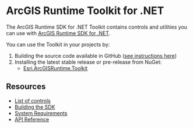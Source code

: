 # ArcGIS Runtime Toolkit for .NET

The ArcGIS Runtime SDK for .NET Toolkit contains controls and utilities you can use with [ArcGIS Runtime SDK for .NET](http://links.esri.com/dotnetsdk).

You can use the Toolkit in your projects by:

1. Building the source code available in GitHub ([see instructions here](buildingtoolkit.md))
2. Installing the latest stable release or pre-release from NuGet:
    - [Esri.ArcGISRuntime.Toolkit](https://www.nuget.org/packages/Esri.ArcGISRuntime.Toolkit)

## Resources
 - [List of controls](controls.md)
 - [Building the SDK](buildingtoolkit.md)
 - [System Requirements](requirements.md)
 - [API Reference](api/index.md)